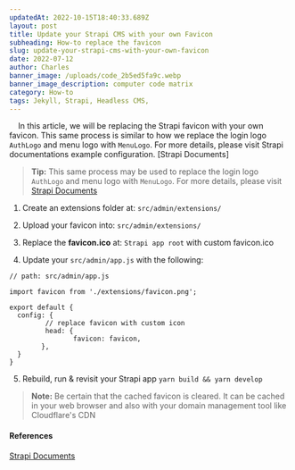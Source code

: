 ```yaml
---
updatedAt: 2022-10-15T18:40:33.689Z
layout: post
title: Update your Strapi CMS with your own Favicon
subheading: How-to replace the favicon
slug: update-your-strapi-cms-with-your-own-favicon
date: 2022-07-12
author: Charles
banner_image: /uploads/code_2b5ed5fa9c.webp
banner_image_description: computer code matrix
category: How-to
tags: Jekyll, Strapi, Headless CMS, 
---
```

&nbsp;&nbsp;&nbsp;&nbsp;In this article, we will be replacing the Strapi favicon with your own favicon. This same process is similar to how we replace the login logo `AuthLogo` and menu logo with `MenuLogo`. For more details, please visit Strapi documentations example configuration. [Strapi Documents] 

> **Tip:** This same process may be used to replace the login logo `AuthLogo` and menu logo with `MenuLogo`. 
> For more details, please visit [Strapi Documents](https://docs.strapi.io/developer-docs/latest/development/admin-customization.html#logos)

1. Create an extensions folder at:
`src/admin/extensions/`

2. Upload your favicon into:
`src/admin/extensions/`

3. Replace the **favicon.ico** at:
`Strapi app root` with custom favicon.ico

4. Update your `src/admin/app.js` with the following:

```
// path: src/admin/app.js

import favicon from './extensions/favicon.png';

export default {
  config: {
         // replace favicon with custom icon
         head: {
                favicon: favicon,
        },
  }
}
```
5. Rebuild, run & revisit your Strapi app
 `yarn build && yarn develop`

> **Note:** 
> Be certain that the cached favicon is cleared. It can be cached in your web browser and also with your domain management
> tool like Cloudflare's CDN

#### References
[Strapi Documents](https://docs.strapi.io/developer-docs/latest/development/admin-customization.html#configuration-options)
